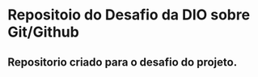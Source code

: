 # Repositoio do Desafio  da DIO  sobre Git/Github
Repositorio criado para o desafio do projeto.
---

